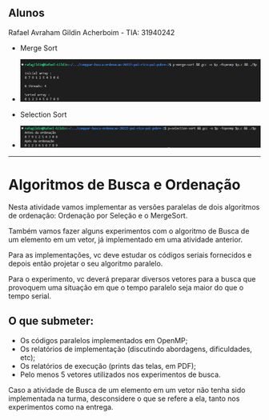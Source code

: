 ## Alunos
Rafael Avraham Gildin Acherboim - TIA: 31940242

- Merge Sort
- ![Alt text](imagens/merge_sort.png?raw=true "foto")

- Selection Sort
- ![Alt text](imagens/selection_sort.png?raw=true "foto")


----------------------------------------------------------------------

# Algoritmos de Busca e Ordenação

Nesta atividade vamos implementar as versões paralelas de dois algoritmos de ordenação: Ordenação por Seleção e o MergeSort.

Também vamos fazer alguns experimentos com o algoritmo de Busca de um elemento em um vetor, já implementado em uma atividade anterior.

Para as implementações, vc deve estudar os códigos seriais fornecidos e depois então projetar o seu algoritmo paralelo.

Para o experimento, vc deverá preparar diversos vetores para a busca que provoquem uma situação em que o tempo paralelo seja maior do que o tempo serial.

## O que submeter:

* Os códigos paralelos implementados em OpenMP;
* Os relatórios de implementação (discutindo abordagens, dificuldades, etc);
* Os relatórios de execução (prints das telas, em PDF);
* Pelo menos 5 vetores utilizados nos experimentos de busca.

Caso a atividade de Busca de um elemento em um vetor não tenha sido implementada na turma, desconsidere o que se refere a ela, tanto nos experimentos como na entrega.
